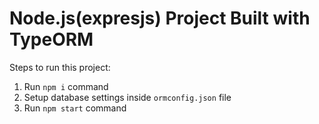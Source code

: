 # Node.js(expresjs) Project Built with TypeORM

Steps to run this project:

1. Run `npm i` command
2. Setup database settings inside `ormconfig.json` file
3. Run `npm start` command
